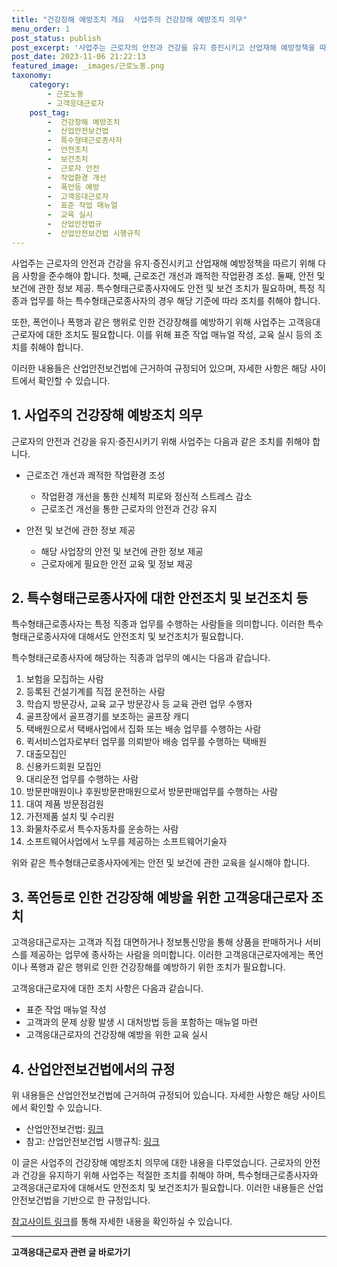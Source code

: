 ```yaml
---
title: "건강장해 예방조치 개요  사업주의 건강장해 예방조치 의무"
menu_order: 1
post_status: publish
post_excerpt: '사업주는 근로자의 안전과 건강을 유지 증진시키고 산업재해 예방정책을 따르기 위해 다음 사항을 준수해야 합니다. 첫째, 근로조건 개선과 쾌적한 작업환경 조성. 둘째, 안전 및 보건에 관한 정보 제공. 특수형태근로종사자에도 안전 및 보건 조치가 필요하며, 특정 직종과 업무를 하는 특수형태근로종사자의 경우 해당 기준에 따라 조치를 취해야 합니다.'
post_date: 2023-11-06 21:22:13
featured_image: _images/근로노동.png
taxonomy:
    category:
        - 근로노동
        - 고객응대근로자
    post_tag:
        -  건강장해 예방조치
        -  산업안전보건법
        -  특수형태근로종사자
        -  안전조치
        -  보건조치
        -  근로자 안전
        -  작업환경 개선
        -  폭언등 예방
        -  고객응대근로자
        -  표준 작업 매뉴얼
        -  교육 실시
        -  산업안전법규
        -  산업안전보건법 시행규칙
---
```



사업주는 근로자의 안전과 건강을 유지·증진시키고 산업재해 예방정책을 따르기 위해 다음 사항을 준수해야 합니다. 첫째, 근로조건 개선과 쾌적한 작업환경 조성. 둘째, 안전 및 보건에 관한 정보 제공. 특수형태근로종사자에도 안전 및 보건 조치가 필요하며, 특정 직종과 업무를 하는 특수형태근로종사자의 경우 해당 기준에 따라 조치를 취해야 합니다.

또한, 폭언이나 폭행과 같은 행위로 인한 건강장해를 예방하기 위해 사업주는 고객응대근로자에 대한 조치도 필요합니다. 이를 위해 표준 작업 매뉴얼 작성, 교육 실시 등의 조치를 취해야 합니다.

이러한 내용들은 산업안전보건법에 근거하여 규정되어 있으며, 자세한 사항은 해당 사이트에서 확인할 수 있습니다.

## 1. 사업주의 건강장해 예방조치 의무
근로자의 안전과 건강을 유지·증진시키기 위해 사업주는 다음과 같은 조치를 취해야 합니다.

- 근로조건 개선과 쾌적한 작업환경 조성
  - 작업환경 개선을 통한 신체적 피로와 정신적 스트레스 감소
  - 근로조건 개선을 통한 근로자의 안전과 건강 유지

- 안전 및 보건에 관한 정보 제공
  - 해당 사업장의 안전 및 보건에 관한 정보 제공
  - 근로자에게 필요한 안전 교육 및 정보 제공

## 2. 특수형태근로종사자에 대한 안전조치 및 보건조치 등
특수형태근로종사자는 특정 직종과 업무를 수행하는 사람들을 의미합니다. 이러한 특수형태근로종사자에 대해서도 안전조치 및 보건조치가 필요합니다.

특수형태근로종사자에 해당하는 직종과 업무의 예시는 다음과 같습니다.

1. 보험을 모집하는 사람
2. 등록된 건설기계를 직접 운전하는 사람
3. 학습지 방문강사, 교육 교구 방문강사 등 교육 관련 업무 수행자
4. 골프장에서 골프경기를 보조하는 골프장 캐디
5. 택배원으로서 택배사업에서 집화 또는 배송 업무를 수행하는 사람
6. 퀵서비스업자로부터 업무를 의뢰받아 배송 업무를 수행하는 택배원
7. 대출모집인
8. 신용카드회원 모집인
9. 대리운전 업무를 수행하는 사람
10. 방문판매원이나 후원방문판매원으로서 방문판매업무를 수행하는 사람
11. 대여 제품 방문점검원
12. 가전제품 설치 및 수리원
13. 화물차주로서 특수자동차를 운송하는 사람
14. 소프트웨어사업에서 노무를 제공하는 소프트웨어기술자

위와 같은 특수형태근로종사자에게는 안전 및 보건에 관한 교육을 실시해야 합니다.

## 3. 폭언등로 인한 건강장해 예방을 위한 고객응대근로자 조치
고객응대근로자는 고객과 직접 대면하거나 정보통신망을 통해 상품을 판매하거나 서비스를 제공하는 업무에 종사하는 사람을 의미합니다. 이러한 고객응대근로자에게는 폭언이나 폭행과 같은 행위로 인한 건강장해를 예방하기 위한 조치가 필요합니다.

고객응대근로자에 대한 조치 사항은 다음과 같습니다.

- 표준 작업 매뉴얼 작성
- 고객과의 문제 상황 발생 시 대처방법 등을 포함하는 매뉴얼 마련
- 고객응대근로자의 건강장해 예방을 위한 교육 실시

## 4. 산업안전보건법에서의 규정
위 내용들은 산업안전보건법에 근거하여 규정되어 있습니다. 자세한 사항은 해당 사이트에서 확인할 수 있습니다.

- 산업안전보건법: [링크](www.gov.kr)
- 참고: 산업안전보건법 시행규칙: [링크](www.gov.kr)

이 글은 사업주의 건강장해 예방조치 의무에 대한 내용을 다루었습니다. 근로자의 안전과 건강을 유지하기 위해 사업주는 적절한 조치를 취해야 하며, 특수형태근로종사자와 고객응대근로자에 대해서도 안전조치 및 보건조치가 필요합니다. 이러한 내용들은 산업안전보건법을 기반으로 한 규정입니다.

[참고사이트 링크](www.gov.kr)를 통해 자세한 내용을 확인하실 수 있습니다.
<!-- wp:separator -->
<hr class="wp-block-separator has-alpha-channel-opacity"/>
<!-- /wp:separator -->

<!-- wp:group {"backgroundColor":"base","layout":{"type":"constrained"}} -->
<div class="wp-block-group has-base-background-color has-background"><!-- wp:paragraph {"align":"center","fontSize":"medium"} -->
<p class="has-text-align-center has-large-font-size"><strong>고객응대근로자 관련 글 바로가기</strong></p>
<!-- /wp:paragraph -->


<!-- wp:latest-posts
{"categories":[{"id":9570,"count":19,"description":"","link":"https://uknowlaw.com/category/%ea%b3%a0%ea%b0%9d%ec%9d%91%eb%8c%80%ea%b7%bc%eb%a1%9c%ec%9e%90/","name":"고객응대근로자","slug":"고객응대근로자","taxonomy":"category","parent":0,"meta":[],"_links":{"self":[{"href":"https://uknowlaw.com/wp-json/wp/v2/categories/9570"}],"collection":[{"href":"https://uknowlaw.com/wp-json/wp/v2/categories"}],"about":[{"href":"https://uknowlaw.com/wp-json/wp/v2/taxonomies/category"}],"wp:post_type":[{"href":"https://uknowlaw.com/wp-json/wp/v2/posts?categories=9570"}],"curies":[{"name":"wp","href":"https://api.w.org/{rel}","templated":true}]}}],"postsToShow":100,"excerptLength":28,"postLayout":"grid","columns":2,"featuredImageAlign":"left","featuredImageSizeSlug":"large","fontSize":"medium"} /--></div>
<!-- /wp:group -->